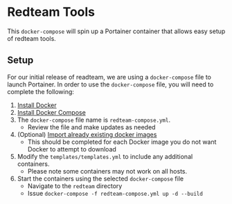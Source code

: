 # Redteam Tools

This `docker-compose` will spin up a Portainer container that allows easy setup of redteam tools.

## Setup

For our initial release of readteam, we are using a `docker-compose` file to launch Portainer.  In order to use the `docker-compose` file, you will need to complete the following:
1. [Install Docker](https://docs.docker.com/install/)
2. [Install Docker Compose](https://docs.docker.com/compose/install/)
3. The `docker-compose` file name is `redteam-compose.yml`.
    - Review the file and make updates as needed
4. (Optional) [Import already existing docker images](#importing-docker-images)
    - This should be completed for each Docker image you do not want Docker to attempt to download
5. Modify the `templates/templates.yml` to include any additional containers.
    - Please note some containers may not work on all hosts.
6. Start the containers using the selected `docker-compose` file
    - Navigate to the `redteam` directory
    - Issue `docker-compose -f redteam-compose.yml up -d --build`